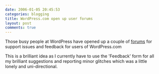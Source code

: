 ```yaml
---
date: 2006-01-05 20:45:53
categories: blogging
title: WordPress.com open up user forums
layout: post
comments: true
---
```

Those busy people at WordPress have opened up a couple of
[forums](http://wordpress.com/blog/2006/01/05/forums/) for support
issues and feedback for users of WordPress.com

This is a brilliant idea as I currently have to use the 'Feedback' form
for all my brilliant suggestions and reporting minor glitches which was
a little lonely and uni-directional.

